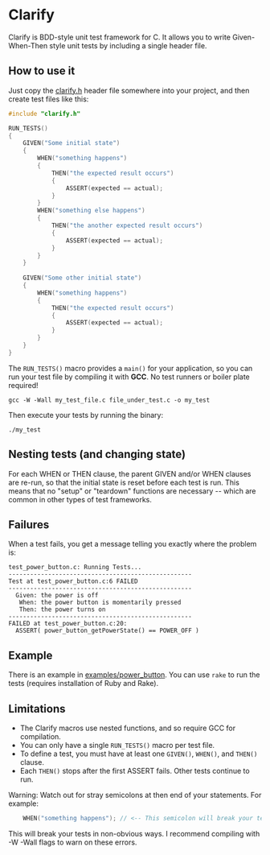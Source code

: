 # Clarify

Clarify is BDD-style unit test framework for C. It allows you to write Given-When-Then style unit tests by including a single header file.

## How to use it

Just copy the [clarify.h](https://raw.githubusercontent.com/ElectronVector/clarify/master/clarify.h) header file somewhere into your project, and then create test files like this:

```c
#include "clarify.h"

RUN_TESTS()
{
    GIVEN("Some initial state")
    {
        WHEN("something happens")
        {
            THEN("the expected result occurs")
            {
                ASSERT(expected == actual);
            }
        }
        WHEN("something else happens")
        {
            THEN("the another expected result occurs")
            {
                ASSERT(expected == actual);
            }
        }
    }
    
    GIVEN("Some other initial state")
    {
        WHEN("something happens")
        {
            THEN("the expected result occurs")
            {
                ASSERT(expected == actual);
            }
        }
    }
}
```

The `RUN_TESTS()` macro provides a `main()` for your application, so you can run your test file by compiling it with **GCC**. No test runners or boiler plate required!

```
gcc -W -Wall my_test_file.c file_under_test.c -o my_test
```

Then execute your tests by running the binary:

```
./my_test
```

## Nesting tests (and changing state)

For each WHEN or THEN clause, the parent GIVEN and/or WHEN clauses are re-run, so that the initial state is reset before each test is run. This means that no "setup" or "teardown" functions are necessary -- which are common in other types of test frameworks. 


## Failures

When a test fails, you get a message telling you exactly where the problem is:

```
test_power_button.c: Running Tests...
---------------------------------------------------
Test at test_power_button.c:6 FAILED
---------------------------------------------------
  Given: the power is off
   When: the power button is momentarily pressed
   Then: the power turns on
---------------------------------------------------
FAILED at test_power_button.c:20:
  ASSERT( power_button_getPowerState() == POWER_OFF )
```

## Example

There is an example in [examples/power_button](https://github.com/ElectronVector/clarify/tree/master/examples/power_button). You can use `rake` to run the tests (requires installation of Ruby and Rake).

## Limitations

- The Clarify macros use nested functions, and so require GCC for compilation.
- You can only have a single `RUN_TESTS()` macro per test file.
- To define a test, you must have at least one `GIVEN()`, `WHEN()`, and `THEN()` clause.
- Each `THEN()` stops after the first ASSERT fails. Other tests continue to run.

Warning: Watch out for stray semicolons at then end of your statements. For example:
```c
    WHEN("something happens"); // <-- This semicolon will break your tests.
```
This will break your tests in non-obvious ways. I recommend compiling with -W -Wall flags to warn on these errors.